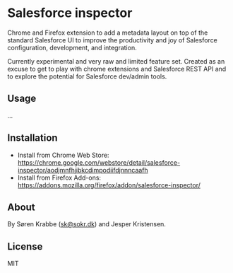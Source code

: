 Salesforce inspector
===========================
Chrome and Firefox extension to add a metadata layout on top of the standard Salesforce UI to improve the productivity and joy of Salesforce configuration, development, and integration.

Currently experimental and very raw and limited feature set. Created as an excuse to get to play with chrome extensions and Salesforce REST API and to explore the potential for Salesforce dev/admin tools.


Usage
-----
...


Installation
------------
- Install from Chrome Web Store: https://chrome.google.com/webstore/detail/salesforce-inspector/aodjmnfhjibkcdimpodiifdjnnncaafh
- Install from Firefox Add-ons: https://addons.mozilla.org/firefox/addon/salesforce-inspector/


About
-----
By Søren Krabbe (sk@sokr.dk) and Jesper Kristensen.

License
-----
MIT
